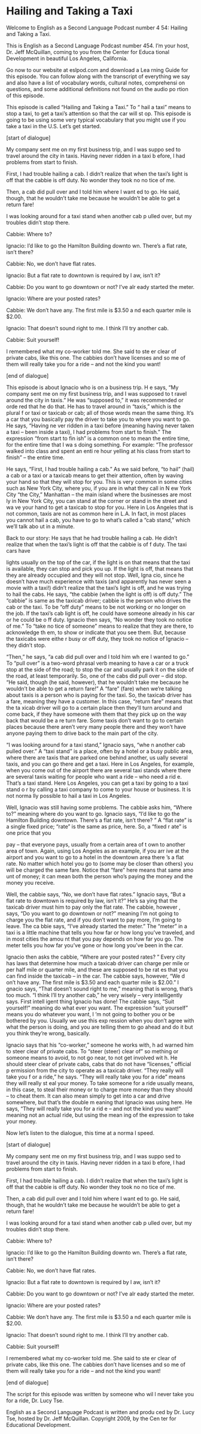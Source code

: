 # Hailing and Taking a Taxi

Welcome to English as a Second Language Podcast number 4 54: Hailing and Taking a Taxi.

This is English as a Second Language Podcast number 454.  I’m your host, Dr. Jeff McQuillan, coming to you from the Center for Educa tional Development in beautiful Los Angeles, California.

Go now to our website at eslpod.com and download a Lea rning Guide for this episode.  You can follow along with the transcript of  everything we say and also have a list of vocabulary words, cultural notes, comprehensi on questions, and some additional definitions not found on the audio po rtion of this episode.

This episode is called “Hailing and Taking a Taxi.”  To “ hail a taxi” means to stop a taxi, to get a taxi’s attention so that the car will st op.  This episode is going to be using some very typical vocabulary that you might use if you take a taxi in the U.S.  Let’s get started.

[start of dialogue]

My company sent me on my first business trip, and I was suppo sed to travel around the city in taxis.  Having never ridden in a taxi b efore, I had problems from start to finish.

First, I had trouble hailing a cab.  I didn’t realize  that when the taxi’s light is off that the cabbie is off duty.  No wonder they took no no tice of me.

Then, a cab did pull over and I told him where I want ed to go.  He said, though, that he wouldn’t take me because he wouldn’t be able to get a return fare!

I was looking around for a taxi stand when another cab p ulled over, but my troubles didn’t stop there.

Cabbie:  Where to?

Ignacio:  I’d like to go the Hamilton Building downto wn.  There’s a flat rate, isn’t there?

Cabbie:  No, we don’t have flat rates.

Ignacio:  But a flat rate to downtown is required by l aw, isn’t it?

 Cabbie:  Do you want to go downtown or not?  I’ve alr eady started the meter.

Ignacio:  Where are your posted rates?

Cabbie:  We don’t have any.  The first mile is $3.50 a nd each quarter mile is $2.00.

Ignacio:  That doesn’t sound right to me.  I think I’ll  try another cab.

Cabbie:  Suit yourself!

I remembered what my co-worker told me.  She said to ste er clear of private cabs, like this one.  The cabbies don’t have licenses and so me of them will really take you for a ride – and not the kind you want!

[end of dialogue]

This episode is about Ignacio who is on a business trip.  H e says, “My company sent me on my first business trip, and I was supposed to t ravel around the city in taxis.”  He was “supposed to,” it was recommended or orde red that he do that. He has to travel around in “taxis,” which is the plural f or taxi or taxicab or cab; all of those words mean the same thing.  It’s a car that you basically pay the driver to take you to where you want to go.  He says, “Having ne ver ridden in a taxi before (meaning having never taken a taxi – been inside a taxi), I had problems from start to finish.”  The expression “from start to fin ish” is a common one to mean the entire time, for the entire time that I wa s doing something.  For example: “The professor walked into class and spent an enti re hour yelling at his class from start to finish” – the entire time.

He says, “First, I had trouble hailing a cab.”  As we said  before, “to hail” (hail) a cab or a taxi or a taxicab means to get their attention,  often by waving your hand so that they will stop for you.  This is very common in some cities such as New York City, where you, if you are in what they call in N ew York City “the City,” Manhattan – the main island where the businesses are most ly in New York City, you can stand at the corner or stand in the street and wa ve your hand to get a taxicab to stop for you.  Here in Los Angeles that is not  common, taxis are not as common here in L.A.  In fact, in most places you cannot hail a cab, you have to go to what’s called a “cab stand,” which we’ll talk abo ut in a minute.

Back to our story: He says that he had trouble hailing a cab.  He didn’t realize that when the taxi’s light is off that the cabbie is of f duty.  The taxi cars have

 lights usually on the top of the car, if the light is on  that means that the taxi is available, they can stop and pick you up.  If the light is off, that means that they are already occupied and they will not stop.  Well, Igna cio, since he doesn’t have much experience with taxis (and apparently has never seen a  movie with a taxi!) didn’t realize that the taxi’s light is off, and he was trying to hail the cabs.  He says, “the cabbie (when the light is off) is off duty.”  The “cabbie” is same as the taxicab driver; cabbie is the person who drives the cab or the taxi.  To be “off duty” means to be not working or no longer on the job.   If the taxi’s cab light is off, he could have someone already in his car or he could be o ff duty.  Ignacio then says, “No wonder they took no notice of me.”  To “take no tice of someone” means to realize that they are there, to acknowledge th em, to show or indicate that you see them.  But, because the taxicabs were eithe r busy or off duty, they took no notice of Ignacio – they didn’t stop.

“Then,” he says, “a cab did pull over and I told him wh ere I wanted to go.”  To “pull over” is a two-word phrasal verb meaning to have a car or a truck stop at the side of the road; to stop the car and usually park it on the side of the road, at least temporarily.  So, one of the cabs did pull over –  did stop.  “He said, though (he said, however), that he wouldn’t take me because he wouldn’t be able to get a return fare!”  A “fare” (fare) when we’re talking about taxis is a person who is paying for the taxi.  So, the taxicab driver has a fare, meaning they have a customer.  In this case, “return fare” means that the ta xicab driver will go to a certain place then they’ll turn around and come back, if  they have someone with them that they pick up on the way back that would be a re turn fare.  Some taxis don’t want to go to certain places because there aren’t very many people there and they won’t have anyone paying them to drive back to the main part of the city.

“I was looking around for a taxi stand,” Ignacio says, “whe n another cab pulled over.”  A “taxi stand” is a place, often by a hotel or a busy public area, where there are taxis that are parked one behind another, us ually several taxis, and you can go there and get a taxi.  Here in Los Angeles, for example, when you come out of the airport there are several taxi stands where there are several taxis waiting for people who want a ride – who need a rid e.  That’s a taxi stand.  Here Los Angeles, you can get a taxi by going to a taxi stand o r by calling a taxi company to come to your house or business.  It is not norma lly possible to hail a taxi in Los Angeles.

Well, Ignacio was still having some problems.  The cabbie asks him, “Where to?” meaning where do you want to go.  Ignacio says, “I’d like  to go the Hamilton Building downtown.  There’s a flat rate, isn’t there? ”  A “flat rate” is a single fixed price; “rate” is the same as price, here.  So, a “fixed r ate” is one price that you

 pay – that everyone pays, usually from a certain area of t own to another area of town.  Again, using Los Angeles as an example, if you arr ive at the airport and you want to go to a hotel in the downtown area there ’s a flat rate.  No matter which hotel you go to (some may be closer than others) you will be charged the same fare.  Notice that “fare” here means that same amo unt of money; it can mean both the person who’s paying the money and the money you receive.

Well, the cabbie says, “No, we don’t have flat rates.”  Ignacio says, “But a flat rate to downtown is required by law, isn’t it?”  He’s sa ying that the taxicab driver must him to pay only the flat rate.  The cabbie, however , says, “Do you want to go downtown or not?” meaning I’m not going to charge  you the flat rate, and if you don’t want to pay more, I’m going to leave.  The ca bbie says, “I’ve already started the meter.”  The “meter” in a taxi is a little  machine that tells you how far or how long you’ve traveled, and in most cities the amou nt that you pay depends on how far you go.  The meter tells you how far you’ve gone or how long you’ve been in the car.

Ignacio then asks the cabbie, “Where are your posted rates? ”  Every city has laws that determine how much a taxicab driver can charge per mile or per half mile or quarter mile, and these are supposed to be rat es that you can find inside the taxicab – in the car.  The cabbie says, however, “We d on’t have any.  The first mile is $3.50 and each quarter mile is $2.00.”  I gnacio says, “That doesn’t sound right to me,” meaning that is wrong, that’s too much.  “I think I’ll try another cab,” he very wisely – very intelligently says.  First intell igent thing Ignacio has done!  The cabbie says, “Suit yourself!” meaning do what ever you want.  The expression “suit yourself” means you do whatever you want, I ’m not going to bother you or be bothered by you.  Usually we use this exp ression when you don’t agree with what the person is doing, and you are  telling them to go ahead and do it but you think they’re wrong, basically.

Ignacio says that his “co-worker,” someone he works with, h ad warned him to steer clear of private cabs.  To “steer (steer) clear of” so mething or someone means to avoid, to not go near, to not get involved wit h.  He should steer clear of private cabs, cabs that do not have “licenses,” official p ermission from the city to operate as a taxicab driver.  “They really will take you f or a ride,” he says.  “They will really take you for a ride” means they will really st eal your money.  To take someone for a ride usually means, in this case, to steal  their money or to charge more money than they should – to cheat them.  It can also  mean simply to get into a car and drive somewhere, but that’s the double m eaning that Ignacio was using here.  He says, “They will really take you for a rid e – and not the kind you want!” meaning not an actual ride, but using the mean ing of the expression to take your money.

 Now let’s listen to the dialogue, this time at a norma l speed.

[start of dialogue]

My company sent me on my first business trip, and I was suppo sed to travel around the city in taxis.  Having never ridden in a taxi b efore, I had problems from start to finish.

First, I had trouble hailing a cab.  I didn’t realize  that when the taxi’s light is off that the cabbie is off duty.  No wonder they took no no tice of me.

Then, a cab did pull over and I told him where I want ed to go.  He said, though, that he wouldn’t take me because he wouldn’t be able to get a return fare!

I was looking around for a taxi stand when another cab p ulled over, but my troubles didn’t stop there.

Cabbie:  Where to?

Ignacio:  I’d like to go the Hamilton Building downto wn.  There’s a flat rate, isn’t there?

Cabbie:  No, we don’t have flat rates.

Ignacio:  But a flat rate to downtown is required by l aw, isn’t it?

Cabbie:  Do you want to go downtown or not?  I’ve alr eady started the meter.

Ignacio:  Where are your posted rates?

Cabbie:  We don’t have any.  The first mile is $3.50 a nd each quarter mile is $2.00.

Ignacio:  That doesn’t sound right to me.  I think I’ll  try another cab.

Cabbie:  Suit yourself!

I remembered what my co-worker told me.  She said to ste er clear of private cabs, like this one.  The cabbies don’t have licenses and so me of them will really take you for a ride – and not the kind you want!

 [end of dialogue]

The script for this episode was written by someone who wil l never take you for a ride, Dr. Lucy Tse.



English as a Second Language Podcast is written and produ ced by Dr. Lucy Tse, hosted by Dr. Jeff McQuillan.  Copyright 2009, by the Cen ter for Educational Development.

